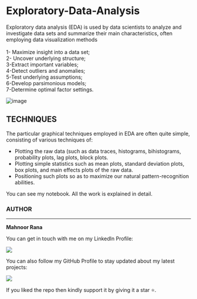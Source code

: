 # Exploratory-Data-Analysis

Exploratory data analysis (EDA) is used by data scientists to analyze and investigate data sets and summarize their main characteristics, often employing data visualization methods
<br><br>
1- Maximize insight into a data set;<br>2- Uncover underlying structure;
<br>3-Extract important variables;
<br>4-Detect outliers and anomalies;
<br>5-Test underlying assumptions;
<br>6-Develop parsimonious models; 
<br>7-Determine optimal factor settings.


![image](https://www.researchgate.net/publication/329930775/figure/fig3/AS:873046667710469@1585161954284/The-fundamental-steps-of-the-exploratory-data-analysis-process.png)<br>
## TECHNIQUES
The particular graphical techniques employed in EDA are often quite simple, consisting of various techniques of:

- Plotting the raw data (such as data traces, histograms, bihistograms, probability plots, lag plots, block plots.
- Plotting simple statistics such as mean plots, standard deviation plots, box plots, and main effects plots of the raw data.
- Positioning such plots so as to maximize our natural pattern-recognition abilities.

You can see my notebook. All  the work is explained in detail.










### AUTHOR
<hr>
<strong>Mahnoor Rana</strong>


You can get in touch with me on my LinkedIn Profile:



<a href = "https://www.linkedin.com/in/mahnoor-rana"><img src="https://img.icons8.com/fluent/48/000000/linkedin.png"/></a>







You can also follow my GitHub Profile to stay updated about my latest projects:


<a href = "https://github.com/Mahnoor-Rana"><img src="https://img.icons8.com/fluent/48/000000/github.png"/></a>


If you liked the repo then kindly support it by giving it a star ⭐.